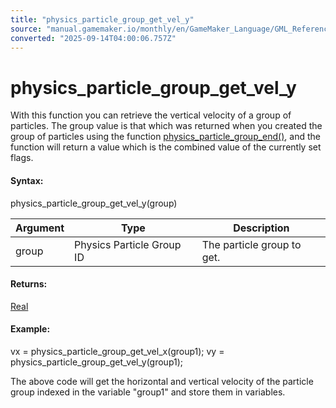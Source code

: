 ```yaml
---
title: "physics_particle_group_get_vel_y"
source: "manual.gamemaker.io/monthly/en/GameMaker_Language/GML_Reference/Physics/Soft_Body_Particles/physics_particle_group_get_vel_y.htm"
converted: "2025-09-14T04:00:06.757Z"
---
```


# physics\_particle\_group\_get\_vel\_y

With this function you can retrieve the vertical velocity of a group of particles. The group value is that which was returned when you created the group of particles using the function [physics\_particle\_group\_end()](physics_particle_group_end.md), and the function will return a value which is the combined value of the currently set flags.

#### Syntax:

physics\_particle\_group\_get\_vel\_y(group)

| Argument | Type | Description |
| --- | --- | --- |
| group | Physics Particle Group ID | The particle group to get. |

#### Returns:

[Real](../../../GML_Overview/Data_Types.md)

#### Example:

vx = physics\_particle\_group\_get\_vel\_x(group1);
vy = physics\_particle\_group\_get\_vel\_y(group1);

The above code will get the horizontal and vertical velocity of the particle group indexed in the variable "group1" and store them in variables.